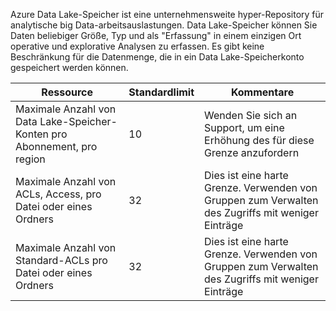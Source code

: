 Azure Data Lake-Speicher ist eine unternehmensweite hyper-Repository für analytische big Data-arbeitsauslastungen. Data Lake-Speicher können Sie Daten beliebiger Größe, Typ und als "Erfassung" in einem einzigen Ort operative und explorative Analysen zu erfassen. Es gibt keine Beschränkung für die Datenmenge, die in ein Data Lake-Speicherkonto gespeichert werden können.

| **Ressource** | **Standardlimit** | **Kommentare** |
| --- | --- | --- |
| Maximale Anzahl von Data Lake-Speicher-Konten pro Abonnement, pro region |10 | Wenden Sie sich an Support, um eine Erhöhung des für diese Grenze anzufordern |
| Maximale Anzahl von ACLs, Access, pro Datei oder eines Ordners |32 | Dies ist eine harte Grenze. Verwenden von Gruppen zum Verwalten des Zugriffs mit weniger Einträge |
| Maximale Anzahl von Standard-ACLs pro Datei oder eines Ordners |32 | Dies ist eine harte Grenze. Verwenden von Gruppen zum Verwalten des Zugriffs mit weniger Einträge |
